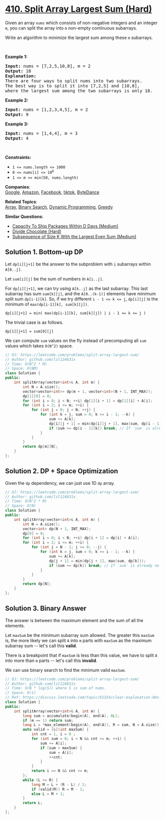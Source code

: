 # [410. Split Array Largest Sum (Hard)](https://leetcode.com/problems/split-array-largest-sum/)

<p>Given an array <code>nums</code> which consists of non-negative integers and an integer <code>m</code>, you can split the array into <code>m</code> non-empty continuous subarrays.</p>

<p>Write an algorithm to minimize the largest sum among these <code>m</code> subarrays.</p>

<p>&nbsp;</p>
<p><strong>Example 1:</strong></p>

<pre><strong>Input:</strong> nums = [7,2,5,10,8], m = 2
<strong>Output:</strong> 18
<strong>Explanation:</strong>
There are four ways to split nums into two subarrays.
The best way is to split it into [7,2,5] and [10,8],
where the largest sum among the two subarrays is only 18.
</pre>

<p><strong>Example 2:</strong></p>

<pre><strong>Input:</strong> nums = [1,2,3,4,5], m = 2
<strong>Output:</strong> 9
</pre>

<p><strong>Example 3:</strong></p>

<pre><strong>Input:</strong> nums = [1,4,4], m = 3
<strong>Output:</strong> 4
</pre>

<p>&nbsp;</p>
<p><strong>Constraints:</strong></p>

<ul>
	<li><code>1 &lt;= nums.length &lt;= 1000</code></li>
	<li><code>0 &lt;= nums[i] &lt;= 10<sup>6</sup></code></li>
	<li><code>1 &lt;= m &lt;= min(50, nums.length)</code></li>
</ul>


**Companies**:  
[Google](https://leetcode.com/company/google), [Amazon](https://leetcode.com/company/amazon), [Facebook](https://leetcode.com/company/facebook), [tiktok](https://leetcode.com/company/tiktok), [ByteDance](https://leetcode.com/company/bytedance)

**Related Topics**:  
[Array](https://leetcode.com/tag/array/), [Binary Search](https://leetcode.com/tag/binary-search/), [Dynamic Programming](https://leetcode.com/tag/dynamic-programming/), [Greedy](https://leetcode.com/tag/greedy/)

**Similar Questions**:
* [Capacity To Ship Packages Within D Days (Medium)](https://leetcode.com/problems/capacity-to-ship-packages-within-d-days/)
* [Divide Chocolate (Hard)](https://leetcode.com/problems/divide-chocolate/)
* [Subsequence of Size K With the Largest Even Sum (Medium)](https://leetcode.com/problems/subsequence-of-size-k-with-the-largest-even-sum/)

## Solution 1. Bottom-up DP

Let `dp[i][j+1]` be the answer to the subproblem with `i` subarrays within `A[0..j]`.

Let `sum[i][j]` be the sum of numbers in `A[i..j]`.

For `dp[i][j+1]`, we can try using `A[k..j]` as the last subarray. This last subarray has sum `sum[k][j]`, and the `A[0..(k-1)]` elements have minimum split sum `dp[i-1][k]`. So, if we try different `i - 1 <= k <= j`, `dp[i][j]` is the minimum of `max(dp[i-1][k], sum[k][j])`.

```
dp[i][j+1] = min( max(dp[i-1][k], sum[k][j]) | i - 1 <= k <= j )
```

The trivial case is as follows.

```
dp[1][j+1] = sum[0][j]
```

We can compute `sum` values on the fly instead of precomputing all `sum` values which takes `O(N^2)` space.

```cpp
// OJ: https://leetcode.com/problems/split-array-largest-sum/
// Author: github.com/lzl124631x
// Time: O(N^2 * M)
// Space: O(NM)
class Solution {
public:
    int splitArray(vector<int>& A, int m) {
        int N = A.size();
        vector<vector<int>> dp(m + 1, vector<int>(N + 1, INT_MAX));
        dp[1][0] = 0;
        for (int i = 0; i < N; ++i) dp[1][i + 1] = dp[1][i] + A[i];
        for (int i = 2; i <= m; ++i) {
            for (int j = 0; j < N; ++j) {
                for (int k = j, sum = 0; k >= i - 1; --k) {
                    sum += A[k];
                    dp[i][j + 1] = min(dp[i][j + 1], max(sum, dp[i - 1][k]));
                    if (sum >= dp[i - 1][k]) break; // If `sum` is already no less than `dp[i-1][k]`, going left won't get smaller split sum. Break directly
                }
            }
        }
        return dp[m][N];
    }
};
```

## Solution 2. DP + Space Optimization

Given the `dp` dependency, we can just use 1D `dp` array.

```cpp
// OJ: https://leetcode.com/problems/split-array-largest-sum/
// Author: github.com/lzl124631x
// Time: O(N^2 * M)
// Space: O(N)
class Solution {
public:
    int splitArray(vector<int>& A, int m) {
        int N = A.size();
        vector<int> dp(N + 1, INT_MAX);
        dp[0] = 0;
        for (int i = 0; i < N; ++i) dp[i + 1] = dp[i] + A[i];
        for (int i = 2; i <= m; ++i) {
            for (int j = N - 1; j >= 0; --j) {
                for (int k = j, sum = 0; k >= i - 1; --k) {
                    sum += A[k];
                    dp[j + 1] = min(dp[j + 1], max(sum, dp[k]));
                    if (sum >= dp[k]) break; // If `sum` is already no less than `dp[i-1][k]`, going left won't get smaller split sum. Break directly
                }
            }
        }
        return dp[N];
    }
};
```

## Solution 3. Binary Answer

The answer is between the maximum element and the sum of all the elements.

Let `maxSum` be the minimum subarray sum allowed. The greater this `maxSum` is, the more likely we can split `A` into `m` parts with `maxSum` as the maximum subarray sum -- let's call this **valid**.

There is a breakpoint that if `maxSum` is less than this value, we have to split `A` into more than `m` parts -- let's call this **invalid**.

We can use binary search to find the minimum valid `maxSum`.

```cpp
// OJ: https://leetcode.com/problems/split-array-largest-sum/
// Author: github.com/lzl124631x
// Time: O(N * log(S)) where S is sum of nums.
// Space: O(1)
// Ref: https://discuss.leetcode.com/topic/61324/clear-explanation-8ms-binary-search-java
class Solution {
public:
    int splitArray(vector<int>& A, int m) {
        long sum = accumulate(begin(A), end(A), 0L);
        if (m == 1) return sum;
        long L = *max_element(begin(A), end(A)), R = sum, N = A.size();
        auto valid = [&](int maxSum) {
            int cnt = 1, i = 0 ;
            for (int sum = 0; i < N && cnt <= m; ++i) {
                sum += A[i];
                if (sum > maxSum) {
                    sum = A[i];
                    ++cnt;
                }
            }
            return i == N && cnt <= m;
        };
        while (L <= R) {
            long M = L + (R - L) / 2;
            if (valid(M)) R = M - 1;
            else L = M + 1;
        }
        return L;
    }
};
```